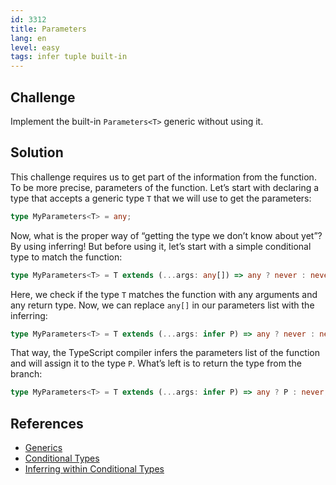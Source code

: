 ```yaml
---
id: 3312
title: Parameters
lang: en
level: easy
tags: infer tuple built-in
---
```


## Challenge

Implement the built-in `Parameters<T>` generic without using it.

## Solution

This challenge requires us to get part of the information from the function.
To be more precise, parameters of the function.
Let’s start with declaring a type that accepts a generic type `T` that we will use to get the parameters:

```typescript
type MyParameters<T> = any;
```

Now, what is the proper way of “getting the type we don’t know about yet”?
By using inferring!
But before using it, let’s start with a simple conditional type to match the function:

```typescript
type MyParameters<T> = T extends (...args: any[]) => any ? never : never;
```

Here, we check if the type `T` matches the function with any arguments and any return type.
Now, we can replace `any[]` in our parameters list with the inferring:

```typescript
type MyParameters<T> = T extends (...args: infer P) => any ? never : never;
```

That way, the TypeScript compiler infers the parameters list of the function and will assign it to the type `P`.
What’s left is to return the type from the branch:

```typescript
type MyParameters<T> = T extends (...args: infer P) => any ? P : never;
```

## References

- [Generics](https://www.typescriptlang.org/docs/handbook/2/generics.html)
- [Conditional Types](https://www.typescriptlang.org/docs/handbook/2/conditional-types.html)
- [Inferring within Conditional Types](https://www.typescriptlang.org/docs/handbook/2/conditional-types.html#inferring-within-conditional-types)

